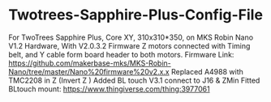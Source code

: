 # Twotrees-Sapphire-Plus-Config-File
For TwoTrees Sapphire Plus, Core XY, 310x310*350, on MKS Robin Nano V1.2 Hardware, With V2.0.3.2 Firmware 
Z motors connected with Timing belt, and Y cable form board header to both motors.
Firmware Link: https://github.com/makerbase-mks/MKS-Robin-Nano/tree/master/Nano%20firmware%20v2.x.x 
Replaced A4988 with TMC2208 in Z (Invert Z ) 
Added BL touch V3.1 connect to J16 &amp; ZMin 
Fitted BLtouch mount: https://www.thingiverse.com/thing:3977061
